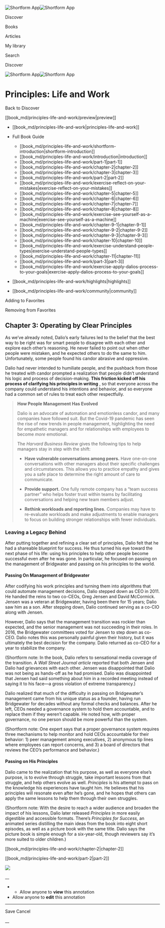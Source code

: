 ![Shortform App](/img/logo.36a2399e.svg)![Shortform App](/img/logo-dark.70c1b072.svg)

Discover

Books

Articles

My library

Search

Discover

![Shortform App](/img/logo.36a2399e.svg)![Shortform App](/img/logo-dark.70c1b072.svg)

# Principles: Life and Work

Back to Discover

[[book_md/principles-life-and-work/preview|preview]]

  * [[book_md/principles-life-and-work|principles-life-and-work]]
  * Full Book Guide

    * [[book_md/principles-life-and-work/shortform-introduction|shortform-introduction]]
    * [[book_md/principles-life-and-work/introduction|introduction]]
    * [[book_md/principles-life-and-work/part-1|part-1]]
    * [[book_md/principles-life-and-work/chapter-2|chapter-2]]
    * [[book_md/principles-life-and-work/chapter-3|chapter-3]]
    * [[book_md/principles-life-and-work/part-2|part-2]]
    * [[book_md/principles-life-and-work/exercise-reflect-on-your-mistakes|exercise-reflect-on-your-mistakes]]
    * [[book_md/principles-life-and-work/chapter-5|chapter-5]]
    * [[book_md/principles-life-and-work/chapter-6|chapter-6]]
    * [[book_md/principles-life-and-work/chapter-7|chapter-7]]
    * [[book_md/principles-life-and-work/chapter-8|chapter-8]]
    * [[book_md/principles-life-and-work/exercise-see-yourself-as-a-machine|exercise-see-yourself-as-a-machine]]
    * [[book_md/principles-life-and-work/chapter-9-1|chapter-9-1]]
    * [[book_md/principles-life-and-work/chapter-9-2|chapter-9-2]]
    * [[book_md/principles-life-and-work/chapter-9-3|chapter-9-3]]
    * [[book_md/principles-life-and-work/chapter-10|chapter-10]]
    * [[book_md/principles-life-and-work/exercise-understand-people-types|exercise-understand-people-types]]
    * [[book_md/principles-life-and-work/chapter-11|chapter-11]]
    * [[book_md/principles-life-and-work/part-3|part-3]]
    * [[book_md/principles-life-and-work/exercise-apply-dalios-process-to-your-goals|exercise-apply-dalios-process-to-your-goals]]
  * [[book_md/principles-life-and-work/highlights|highlights]]
  * [[book_md/principles-life-and-work/community|community]]



Adding to Favorites 

Removing from Favorites 

## Chapter 3: Operating by Clear Principles

As we’ve already noted, Dalio’s early failures led to the belief that the best way to be right was for smart people to disagree with each other and explore each other’s reasoning. He never failed to point out when other people were mistaken, and he expected others to do the same to him. Unfortunately, some people found his candor abrasive and oppressive.

Dalio had never intended to humiliate people, and the pushback from those he treated with candor prompted a realization that people didn’t understand his logic and process of decision-making. **This friction kicked off his process of clarifying his principles in writing** , so that everyone across the company could understand his intentions and behavior, and so everyone had a common set of rules to treat each other respectfully.

> **How People Management Has Evolved**
> 
> Dalio is an advocate of automation and emotionless candor, and many companies have followed suit. But the Covid-19 pandemic has seen the rise of new trends in people management, highlighting the need for empathetic managers and for relationships with employees to become _more_ emotional.
> 
> The _Harvard Business Review_ gives the following tips to help managers stay in step with the shift:
> 
>   * **Have vulnerable conversations among peers.** Have one-on-one conversations with other managers about their specific challenges and circumstances. This allows you to practice empathy and gives you a safe place to determine the right amount of care to communicate.
> 
>   * **Provide support.** One fully remote company has a “team success partner” who helps foster trust within teams by facilitating conversations and helping new team members adjust.
> 
>   * **Rethink workloads and reporting lines.** Companies may have to re-evaluate workloads and make adjustments to enable managers to focus on building stronger relationships with fewer individuals.
> 
> 


### Leaving a Legacy Behind

After putting together and refining a clear set of principles, Dalio felt that he had a shareable blueprint for success. He thus turned his eye toward the next phase of his life: using his principles to help other people become successful even after he was gone. In particular, he focused on passing on the management of Bridgwater and passing on his principles to the world.

#### Passing On Management of Bridgewater

After codifying his work principles and turning them into algorithms that could automate management decisions, Dalio stepped down as CEO in 2011. He handed the reins to two co-CEOs, Greg Jensen and David McCormick. Jensen was a veteran at Bridgewater, having been there for 15 years; Dalio saw him as a son. After stepping down, Dalio continued serving as a co-CIO along with Jensen.

However, Dalio says that the management transition was rockier than expected, and the senior management was not succeeding in their roles. In 2016, the Bridgewater committees voted for Jensen to step down as co-CEO. Dalio notes this was personally painful given their history, but it was ultimately the best decision for the company. Dalio returned as co-CEO for a year to stabilize the company.

(Shortform note: In the book, Dalio refers to sensational media coverage of the transition. A _Wall Street Journal article_ reported that both Jensen and Dalio had grievances with each other. Jensen was disappointed that Dalio was not being as hands-off as he had promised. Dalio was disappointed that Jensen had said something about him in a recorded meeting instead of saying it to his face—a gross violation of extreme transparency.)

Dalio realized that much of the difficulty in passing on Bridgewater’s management came from his unique status as a founder, having run Bridgewater for decades without any formal checks and balances. After he left, CEOs needed a governance system to hold them accountable, and to replace them if they weren’t capable. He noted how, with proper governance, no one person should be more powerful than the system.

(Shortform note: One expert says that a proper governance system requires three mechanisms to help monitor and hold CEOs accountable for their behavior: 1) peer management among executives, 2) anonymous tip lines where employees can report concerns, and 3) a board of directors that reviews the CEO’s performance and behavior.)

#### Passing on His Principles

Dalio came to the realization that his purpose, as well as everyone else’s purpose, is to evolve through struggle, take important lessons from that struggle, and help others evolve as well. _Principles_ is his attempt to pass on the knowledge his experiences have taught him. He believes that his principles will resonate even after he’s gone, and he hopes that others can apply the same lessons to help them through their own struggles.

(Shortform note: With the desire to reach a wider audience and broaden the impact of his lessons, Dalio later released _Principles_ in more easily digestible and accessible formats. There’s _Principles for Success,_ an animated series distilling the main ideas from the book into eight short episodes, as well as a picture book with the same title. Dalio says the picture book is simple enough for a six-year-old, though reviewers say it’s more suited to older children.)

[[book_md/principles-life-and-work/chapter-2|chapter-2]]

[[book_md/principles-life-and-work/part-2|part-2]]

![](https://bat.bing.com/action/0?ti=56018282&Ver=2&mid=5c7b3e57-c70b-4fcd-bb5a-033e8769968e&sid=f30c5e70639211ee87d33f0876d93783&vid=f30c9700639211eeb3a75d830392c94f&vids=0&msclkid=N&pi=0&lg=en-US&sw=800&sh=600&sc=24&nwd=1&tl=Shortform%20%7C%20Book&p=https%3A%2F%2Fwww.shortform.com%2Fapp%2Fbook%2Fprinciples-life-and-work%2Fchapter-3&r=&lt=345&evt=pageLoad&sv=1&rn=852346)

__

  *   * Allow anyone to **view** this annotation
  * Allow anyone to **edit** this annotation



* * *

Save Cancel

__



